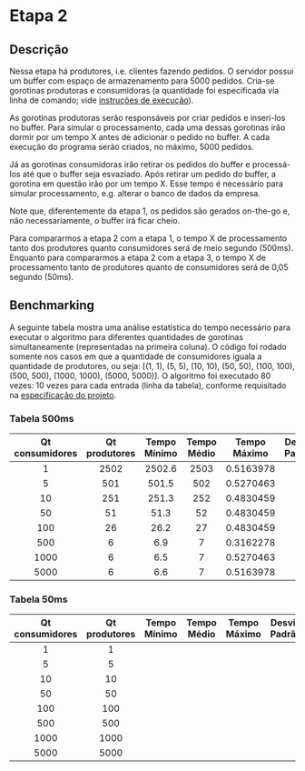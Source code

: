 # Etapa 2

## Descrição

Nessa etapa há produtores, i.e. clientes fazendo pedidos. O servidor possui um buffer com espaço de armazenamento para 5000 pedidos. Cria-se gorotinas produtoras e consumidoras \(a quantidade foi especificada via linha de comando; vide [instruções de execução](1-instrucoes.md)\).

As gorotinas produtoras serão responsáveis por criar pedidos e inserí-los no buffer. Para simular o processamento, cada uma dessas gorotinas irão dormir por um tempo X antes de adicionar o pedido no buffer. A cada execução do programa serão criados, no máximo, 5000 pedidos.

Já as gorotinas consumidoras irão retirar os pedidos do buffer e processá-los até que o buffer seja esvaziado. Após retirar um pedido do buffer, a gorotina em questão irão por um tempo X. Esse tempo é necessário para simular processamento, e.g. alterar o banco de dados da empresa.

Note que, diferentemente da etapa 1, os pedidos são gerados on-the-go e, não necessariamente, o buffer irá ficar cheio.

Para compararmos a etapa 2 com a etapa 1, o tempo X de processamento tanto dos produtores quanto consumidores será de meio segundo \(500ms\). Enquanto para compararmos a etapa 2 com a etapa 3, o tempo X de processamento tanto de produtores quanto de consumidores será de 0,05 segundo \(50ms\).

## Benchmarking

A seguinte tabela mostra uma análise estatística do tempo necessário para executar o algoritmo para diferentes quantidades de gorotinas simultaneamente \(representadas na primeira coluna\). O código foi rodado somente nos casos em que a quantidade de consumidores iguala a quantidade de produtores, ou seja: \[\(1, 1\), \(5, 5\), \(10, 10\), \(50, 50\), \(100, 100\), \(500, 500\), \(1000, 1000\), \(5000, 5000\)\]. O algoritmo foi executado 80 vezes: 10 vezes para cada entrada \(linha da tabela\), conforme requisitado na [especificação do projeto](../Trabalho-Go.pdf).

### Tabela 500ms

| Qt consumidores | Qt produtores | Tempo Mínimo | Tempo Médio | Tempo Máximo | Desvio Padrão |
| :---: | :---: | :---: | :---: | :---: | :---: |
| 1 | 2502 | 2502.6 | 2503 | 0.5163978 |
| 5 | 501 | 501.5 | 502 | 0.5270463 |
| 10 | 251 | 251.3 | 252 | 0.4830459 |
| 50 | 51 | 51.3 | 52 | 0.4830459 |
| 100 | 26 | 26.2 | 27 | 0.4830459 |
| 500 | 6 | 6.9 | 7 | 0.3162278 |
| 1000 | 6 | 6.5 | 7 | 0.5270463 |
| 5000 | 6 | 6.6 | 7 | 0.5163978 |

### Tabela 50ms

| Qt consumidores | Qt produtores | Tempo Mínimo | Tempo Médio | Tempo Máximo | Desvio Padrão |
| :---: | :---: | :---: | :---: | :---: | :---: |
| 1 | 1 |  |  |  |  |
| 5 | 5 |  |  |  |  |
| 10 | 10 |  |  |  |  |
| 50 | 50 |  |  |  |  |
| 100 | 100 |  |  |  |  |
| 500 | 500 |  |  |  |  |
| 1000 | 1000 |  |  |  |  |
| 5000 | 5000 |  |  |  |  |



